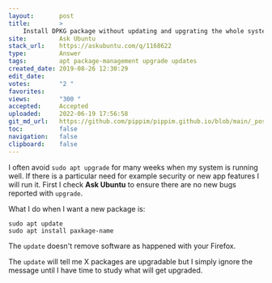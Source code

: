 ```yaml
---
layout:       post
title:        >
    Install DPKG package without updating and upgrating the whole system
site:         Ask Ubuntu
stack_url:    https://askubuntu.com/q/1168622
type:         Answer
tags:         apt package-management upgrade updates
created_date: 2019-08-26 12:30:29
edit_date:    
votes:        "2 "
favorites:    
views:        "300 "
accepted:     Accepted
uploaded:     2022-06-19 17:56:58
git_md_url:   https://github.com/pippim/pippim.github.io/blob/main/_posts/2019/2019-08-26-Install-DPKG-package-without-updating-and-upgrating-the-whole-system.md
toc:          false
navigation:   false
clipboard:    false
---
```


I often avoid `sudo apt upgrade` for many weeks when my system is running well. If there is a particular need for example security or new app features I will run it. First I check **Ask Ubuntu** to ensure there are no new bugs reported with `upgrade`.

What I do when I want a new package is:

``` 
sudo apt update
sudo apt install paxkage-name
```

The `update` doesn't remove software as happened with your Firefox.

The `update` will tell me X packages are upgradable but I simply ignore the message until I have time to study what will get  upgraded.
